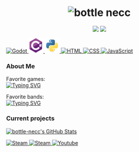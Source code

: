 <h1 align="center"><img src="https://readme-typing-svg.herokuapp.com?font=Libre+Barcode+39+Text&size=40&duration=5000&pause=10000&color=FFFFFF&background=49FF3200&center=true&repeat=true&random=false&width=435&lines=BOTTLE+NECC" alt="bottle necc" /></h1>

<p align="center"> <img src="https://github-readme-stats.vercel.app/api?username=bottle-necc&theme=ambient_gradient" height="212.5px">
<img src="https://github-readme-stats.vercel.app/api/top-langs/?username=bottle-necc&layout=donut&theme=ambient_gradient" height="212.5px"> </p>

<p align="left"> <a href="https://godotengine.org/" target="_blank" rel="noreferrer"> <img src="https://upload.wikimedia.org/wikipedia/commons/6/6a/Godot_icon.svg" alt="Godot" width="40" height="40"> </a> 
<a href="https://www.w3schools.com/cs/" target="_blank" rel="noreferrer"> <img src="https://raw.githubusercontent.com/devicons/devicon/master/icons/csharp/csharp-original.svg" alt="C#" width="40" height="40"/> </a> 
<a href="https://www.python.org" target="_blank" rel="noreferrer"> <img src="https://raw.githubusercontent.com/devicons/devicon/master/icons/python/python-original.svg" alt="Python" width="40" height="40"/> </a> 
<a href="https://www.w3schools.com/html/" target="_blank" rel="noreferrer"> <img src="https://seeklogo.com/images/H/html5-without-wordmark-color-logo-14D252D878-seeklogo.com.png" alt="HTML" width="40" height="40"/> </a>
<a href="https://www.w3schools.com/css/" target="_blank" rel="noreferrer"> <img src="https://cdn.iconscout.com/icon/free/png-256/free-css-131-722685.png" alt="CSS" width="40" height="40"/> </a>
<a href="https://www.w3schools.com/js/default.asp" target="_blank" rel="noreferrer"> <img src="https://upload.wikimedia.org/wikipedia/commons/6/6a/JavaScript-logo.png" alt="JavaScript" width="40" height="40"/> </a>
</p>

<h3>About Me</h3>

Favorite games: <br>
<a href="https://git.io/typing-svg"><img src="https://readme-typing-svg.herokuapp.com?font=&size=14&duration=1&pause=1500&color=FFFFFF&vCenter=true&random=false&width=435&height=13&lines=1%2F19+Battlefield+1;2%2F19+Battlefield+3;3%2F19+Battlefield+4;4%2F19+Dark+Souls+Remastered;5%2F19+Doom+Eternal;6%2F19+Helldivers+2;7%2F19+Hitman+WoA;8%2F19+Mirrors+Edge;9%2F19+Mirrors+Edge+Catalyst;10%2F19+Metal+Hellsinger;11%2F19+Metro+Exodus;12%2F19+Payday+2;13%2F19+Slimerancher;14%2F19+Squad;15%2F19+Subnautica;16%2F19+Titanfall+2;17%2F19+Yakuza+0;18%2F19+Yakuza+Kiwami;19%2F19+Yakuza+Kiwami+2" alt="Typing SVG" /></a>

Favorite bands: <br>
<a href="https://git.io/typing-svg"><img src="https://readme-typing-svg.herokuapp.com?font=&size=14&duration=1&pause=1500&color=FFFFFF&vCenter=true&random=false&width=435&height=14&lines=1%2F11+All+That+Remains;2%2F11+Arch+Enemy;3%2F11+Bullet+For+My+Valentine;4%2F11+Dark+Tranquility;5%2F11+Death;6%2F11+In+Flames;7%2F11+Insomnium;8%2F11+Killswitch+Engage;9%2F11+Soilwork;10%2F11+The+Halo+Effect;11%2F11+Trivium" alt="Typing SVG" /></a>

<h3>Current projects</h3>
<a href="https://github.com/bottle-necc/Fastpaced-FPS-Game" target="_blank" rel="noreferrer"> <img src="https://github-readme-stats.vercel.app/api/pin/?username=bottle-necc&repo=Fastpaced-FPS-Game&theme=ambient_gradient" alt="bottle-necc's GitHub Stats" /> </a>

<p>
<a href="https://steamcommunity.com/id/bottle_necc" target="_blank" rel="noreferrer"> <img src="https://img.shields.io/static/v1?message=Steam&logo=steam&label=&color=1B2838&logoColor=white&labelColor=&style=for-the-badge" height="35" alt="Steam">
<a href="https://twitter.com/bottle_necc" target="_blank" rel="noreferrer"> <img src="https://img.shields.io/static/v1?message=Twitter&logo=twitter&label=&color=1DA1F2&logoColor=white&labelColor=&style=for-the-badge" height="35" alt="Steam">
<a href="https://www.youtube.com/@bottlenecc" target="_blank" rel="noreferrer"> <img src="https://img.shields.io/static/v1?message=Youtube&logo=youtube&label=&color=FF0000&logoColor=white&labelColor=&style=for-the-badge" height="35" alt="Youtube">
</p>
